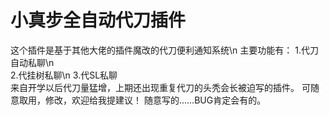 # 小真步全自动代刀插件
这个插件是基于其他大佬的插件魔改的代刀便利通知系统\n
主要功能有：
1.代刀自动私聊\n   
2.代挂树私聊\n
3.代SL私聊    
来自开学以后代刀量猛增，上期还出现重复代刀的头秃会长被迫写的插件。
可随意取用，修改，欢迎给我提建议！
随意写的……BUG肯定会有的。

